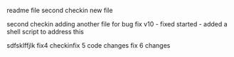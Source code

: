 readme file
second checkin
new file

second checkin
adding another file for bug fix
v10 - fixed started - added a shell script to address this


sdfsklffjlk
fix4 checkinfix 5 code changes
fix 6 changes
